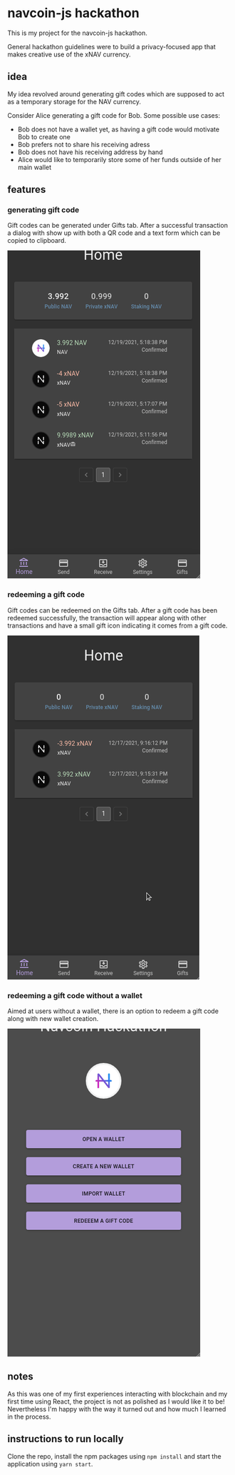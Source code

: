 # navcoin-js hackathon

This is my project for the navcoin-js hackathon. 

General hackathon guidelines were to build a privacy-focused app that makes creative use of the xNAV currency.

## idea

My idea revolved around generating gift codes which are supposed to act as a temporary storage for the NAV currency.

Consider Alice generating a gift code for Bob. Some possible use cases:
- Bob does not have a wallet yet, as having a gift code would motivate Bob to create one
- Bob prefers not to share his receiving adress
- Bob does not have his receiving address by hand
- Alice would like to temporarily store some of her funds outside of her main wallet  

## features 

### generating gift code

Gift codes can be generated under Gifts tab. After a successful transaction a dialog with show up with both a QR code and a text form which can be copied to clipboard.

![Generating gift code](demo/generateGiftCodeNAV.gif)

### redeeming a gift code

Gift codes can be redeemed on the Gifts tab. After a gift code has been redeemed successfully, the transaction will appear along with other transactions and have a small gift icon indicating it comes from a gift code.

![Redeem to existing wallet](demo/redeemRegular.gif)

### redeeming a gift code without a wallet

Aimed at users without a wallet, there is an option to redeem a gift code along with new wallet creation.

![Redeem without a wallet](demo/redeemOnCreate.gif)

## notes

As this was one of my first experiences interacting with blockchain and my first time using React, the project is not as polished as I would like it to be! Nevertheless I'm happy with the way it turned out and how much I learned in the process.

## instructions to run locally

Clone the repo, install the npm packages using `npm install` and start the application using `yarn start`.